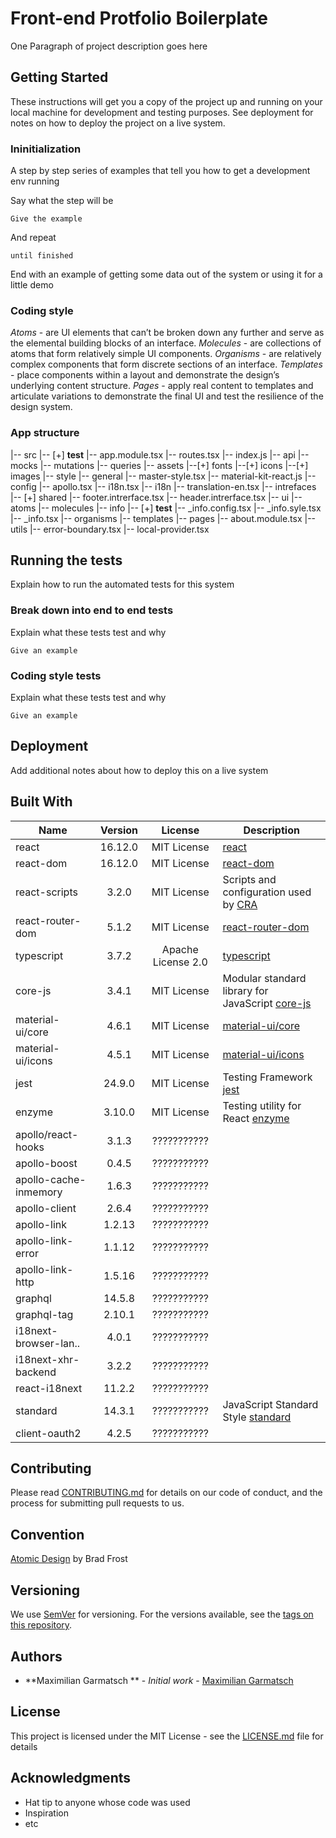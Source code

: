 # Front-end Protfolio Boilerplate

One Paragraph of project description goes here

## Getting Started

These instructions will get you a copy of the project up and running on your local machine for development and testing purposes. See deployment for notes on how to deploy the project on a live system.

### Ininitialization

A step by step series of examples that tell you how to get a development env running

Say what the step will be

```text
Give the example
```

And repeat

```text
until finished
```

End with an example of getting some data out of the system or using it for a little demo

### Coding style

*Atoms* - are UI elements that can’t be broken down any further and serve as the elemental building blocks of an interface.
*Molecules* - are collections of atoms that form relatively simple UI components.
*Organisms* - are relatively complex components that form discrete sections of an interface.
*Templates* - place components within a layout and demonstrate the design’s underlying content structure.
*Pages* - apply real content to templates and articulate variations to demonstrate the final UI and test the resilience of the design system.

### App structure

|-- src
     |-- [+] __test__
          |-- app.module.tsx
          |-- routes.tsx
          |-- index.js
     |-- api
          |-- mocks
          |-- mutations
          |-- queries
     |-- assets
          |--[+] fonts
          |--[+] icons
          |--[+] images
          |-- style
               |-- general
                    |-- master-style.tsx
               |-- material-kit-react.js
     |-- config
          |-- apollo.tsx
          |-- i18n.tsx
     |-- i18n
          |-- translation-en.tsx
     |-- intrefaces
          |-- [+] shared
          |-- footer.intrerface.tsx
          |-- header.intrerface.tsx
     |-- ui
          |-- atoms
          |-- molecules
               |-- info
                    |-- [+] __test__
                    |-- _info.config.tsx
                    |-- _info.syle.tsx
                    |-- _info.tsx
          |-- organisms
          |-- templates
          |-- pages
               |-- about.module.tsx
     |-- utils
          |-- error-boundary.tsx
          |-- local-provider.tsx

## Running the tests

Explain how to run the automated tests for this system

### Break down into end to end tests

Explain what these tests test and why

```text
Give an example
```

### Coding style tests

Explain what these tests test and why

```text
Give an example
```

## Deployment

Add additional notes about how to deploy this on a live system

## Built With

|   Name               |    Version    |         License        |    Description                                                                              |
|----------------------|:-------------:|:----------------------:|---------------------------------------------------------------------------------------------|
| react                |    16.12.0    |       MIT License      | [react](https://reactjs.org/docs/getting-started.html)                                      |
| react-dom            |    16.12.0    |       MIT License      | [react-dom](https://reactjs.org/docs/react-dom.html)                                        |
| react-scripts        |      3.2.0    |       MIT License      | Scripts and configuration used by [CRA](https://create-react-app.dev/docs/getting-started/) |
| react-router-dom     |      5.1.2    |       MIT License      | [react-router-dom](https://reacttraining.com/react-router/web/guides/quick-start)           |
| typescript           |      3.7.2    |   Apache License 2.0   | [typescript](https://www.typescriptlang.org/)                                               |
| core-js              |      3.4.1    |       MIT License      | Modular standard library for JavaScript [core-js](https://github.com/zloirock/core-js)      |
| material-ui/core     |      4.6.1    |       MIT License      | [material-ui/core](https://material-ui.com/getting-started/installation/)                   |
| material-ui/icons    |      4.5.1    |       MIT License      | [material-ui/icons](https://material-ui.com/components/material-icons/)                     |
| jest                 |     24.9.0    |       MIT License      | Testing Framework [jest](https://jestjs.io/docs/en/getting-started.html)                    |
| enzyme               |     3.10.0    |       MIT License      | Testing utility for React [enzyme](https://airbnb.io/enzyme/docs/api/)                      |
| apollo/react-hooks   |      3.1.3    |       ???????????      |                                                                                             |
| apollo-boost         |      0.4.5    |       ???????????      |                                                                                             |
| apollo-cache-inmemory|      1.6.3    |       ???????????      |                                                                                             |
| apollo-client        |      2.6.4    |       ???????????      |                                                                                             |
| apollo-link          |     1.2.13    |       ???????????      |                                                                                             |
| apollo-link-error    |     1.1.12    |       ???????????      |                                                                                             |
| apollo-link-http     |     1.5.16    |       ???????????      |                                                                                             |
| graphql              |     14.5.8    |       ???????????      |                                                                                             |
| graphql-tag          |     2.10.1    |       ???????????      |                                                                                             |
| i18next-browser-lan..|      4.0.1    |       ???????????      |                                                                                             |
| i18next-xhr-backend  |      3.2.2    |       ???????????      |                                                                                             |
| react-i18next        |     11.2.2    |       ???????????      |                                                                                             |
| standard             |     14.3.1    |       ???????????      |  JavaScript Standard Style [standard](https://standardjs.com)                               |
| client-oauth2        |      4.2.5    |       ???????????      |                                                                                             |

## Contributing

Please read [CONTRIBUTING.md]("link") for details on our code of conduct, and the process for submitting pull requests to us.

## Convention

[Atomic Design](http://atomicdesign.bradfrost.com/) by Brad Frost

## Versioning

We use [SemVer](http://semver.org/) for versioning. For the versions available, see the [tags on this repository](https://github.com/your/project/tags).

## Authors

* **Maximilian Garmatsch
** - *Initial work* - [Maximilian Garmatsch](https://github.com/MaximilianGarmatsch)

## License

This project is licensed under the MIT License - see the [LICENSE.md](LICENSE.md) file for details

## Acknowledgments

* Hat tip to anyone whose code was used
* Inspiration
* etc
